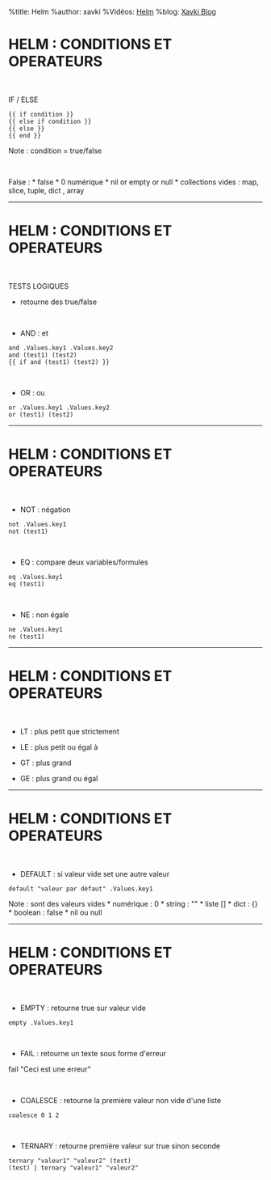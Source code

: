 %title: Helm
%author: xavki
%Vidéos: [Helm]()
%blog: [Xavki Blog](https://xavki.blog)

# HELM : CONDITIONS ET OPERATEURS



<br>

IF / ELSE


```
{{ if condition }}
{{ else if condition }}
{{ else }}
{{ end }}
```

Note : condition = true/false

<br>

False :
		* false
		* 0 numérique
		* nil or empty or null
		* collections vides : map, slice, tuple, dict , array


------------------------------------------------------------------------------

# HELM : CONDITIONS ET OPERATEURS


<br>

TESTS LOGIQUES

* retourne des true/false

<br>

* AND : et

```
and .Values.key1 .Values.key2
and (test1) (test2)
{{ if and (test1) (test2) }}
```

<br>

* OR : ou

```
or .Values.key1 .Values.key2
or (test1) (test2)
```

------------------------------------------------------------------------------

# HELM : CONDITIONS ET OPERATEURS

<br>

* NOT : négation

```
not .Values.key1
not (test1)
```

<br>

* EQ : compare deux variables/formules

```
eq .Values.key1
eq (test1)
```

<br>

* NE : non égale

```
ne .Values.key1
ne (test1)
```

------------------------------------------------------------------------------

# HELM : CONDITIONS ET OPERATEURS


<br>

* LT : plus petit que strictement

* LE : plus petit ou égal à

* GT : plus grand 

* GE : plus grand ou égal

------------------------------------------------------------------------------

# HELM : CONDITIONS ET OPERATEURS


<br>

* DEFAULT : si valeur vide set une autre valeur

```
default "valeur par défaut" .Values.key1
```

Note : sont des valeurs vides
		* numérique : 0
		* string : ""
		* liste []
		* dict : {}
		* boolean : false
		* nil ou null

------------------------------------------------------------------------------

# HELM : CONDITIONS ET OPERATEURS

<br>

* EMPTY : retourne true sur valeur vide

```
empty .Values.key1
```

<br>

* FAIL : retourne un texte sous forme d'erreur

fail "Ceci est une erreur"

<br>

* COALESCE : retourne la première valeur non vide d'une liste

```
coalesce 0 1 2
```

<br>

* TERNARY : retourne première valeur sur true sinon seconde

```
ternary "valeur1" "valeur2" (test)
(test) | ternary "valeur1" "valeur2"
```

